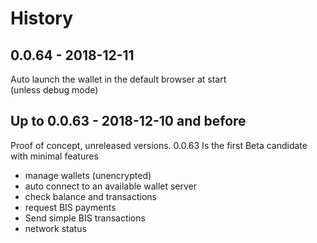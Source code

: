 # History


## 0.0.64 - 2018-12-11

Auto launch the wallet in the default browser at start  
(unless debug mode)

## Up to 0.0.63 - 2018-12-10 and before

Proof of concept, unreleased versions.
0.0.63 Is the first Beta candidate with minimal features

- manage wallets (unencrypted)
- auto connect to an available wallet server
- check balance and transactions
- request BIS payments
- Send simple BIS transactions
- network status
